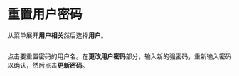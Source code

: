 # 重置用户密码

从菜单展开**用户相关**然后选择**用户**。&#x20;

<figure><img src="..//assets/2.20-users-users.gif" alt=""><figcaption></figcaption></figure>

点击要重置密码的用户名。在**更改用户密码**部分，输入新的强密码，重新输入密码以确认，然后点击**更新密码**。

<figure><img src="..//assets/2.15-settings-users-changepw.png" alt=""><figcaption></figcaption></figure>
